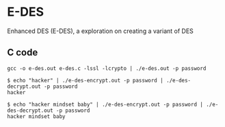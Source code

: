 # E-DES
Enhanced DES (E-DES), a exploration on creating a variant of DES


## C code

``` gcc -o e-des.out e-des.c -lssl -lcrypto | ./e-des.out -p password ```


```
$ echo "hacker" | ./e-des-encrypt.out -p password | ./e-des-decrypt.out -p password
hacker
```
```
$ echo "hacker mindset baby" | ./e-des-encrypt.out -p password | ./e-des-decrypt.out -p password
hacker mindset baby
```
